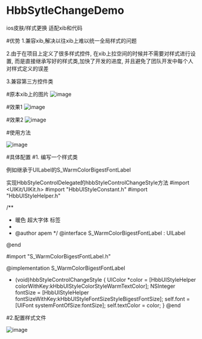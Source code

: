 # HbbSytleChangeDemo
ios皮肤/样式更换 适配xib和代码

#优势
1.兼容xib,解决以往xib上难以统一全局样式的问题

2.由于在项目上定义了很多样式控件, 在xib上拉空间的时候并不需要对样式进行设置, 而是直接继承写好的样式类,加快了开发的进度, 并且避免了团队开发中每个人对样式定义的误差

3.兼容第三方控件类

#原本xib上的图片
  ![image](https://github.com/iosApem/HbbSytleChangeDemo/blob/master/xib%E6%95%88%E6%9E%9C%E5%9B%BE.png)

#效果1
![image](https://github.com/iosApem/HbbSytleChangeDemo/blob/master/%E6%8D%A2%E8%82%A4%E5%90%8E%E7%9A%84%E6%95%88%E6%9E%9C%E5%9B%BE1.png)

#效果2
![image](https://github.com/iosApem/HbbSytleChangeDemo/blob/master/%E6%95%88%E6%9E%9C%E5%9B%BE2.png)

#使用方法

![image](https://github.com/iosApem/HbbSytleChangeDemo/blob/master/%E4%BD%BF%E7%94%A8%E6%96%B9%E6%B3%951.png)

#具体配置
#1. 编写一个样式类

例如继承于UILabel的S_WarmColorBigestFontLabel 

实现HbbStyleControlDelegate的hbbStyleControlChangeStyle方法
#import <UIKit/UIKit.h>
#import "HbbUIStyleConstant.h"
#import "HbbUIStyleHelper.h"

/**
 *  暖色 超大字体 标签
 *
 *  @author apem
 */
@interface S_WarmColorBigestFontLabel : UILabel<HbbStyleControlDelegate>

@end

#import "S_WarmColorBigestFontLabel.h"

@implementation S_WarmColorBigestFontLabel

- (void)hbbStyleControlChangeStyle
{
    UIColor *color = [HbbUIStyleHelper colorWithKey:kHbbUIStyleColorStyleWarmTextColor];
    NSInteger fontSize = [HbbUIStyleHelper fontSizeWithKey:kHbbUIStyleFontSizeStyleBigestFontSize];
    self.font = [UIFont systemFontOfSize:fontSize];
    self.textColor = color;
}
@end

#2.配置样式文件

![image](https://github.com/iosApem/HbbSytleChangeDemo/blob/master/%E9%85%8D%E7%BD%AE%E6%96%87%E4%BB%B61.png)
